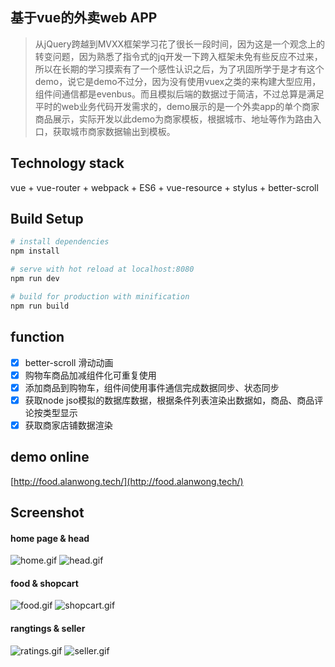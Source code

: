 ## 基于vue的外卖web APP

> 从jQuery跨越到MVXX框架学习花了很长一段时间，因为这是一个观念上的转变问题，因为熟悉了指令式的jq开发一下跨入框架未免有些反应不过来，所以在长期的学习摸索有了一个感性认识之后，为了巩固所学于是才有这个demo，说它是demo不过分，因为没有使用vuex之类的来构建大型应用，组件间通信都是evenbus。而且模拟后端的数据过于简洁，不过总算是满足平时的web业务代码开发需求的，demo展示的是一个外卖app的单个商家商品展示，实际开发以此demo为商家模板，根据城市、地址等作为路由入口，获取城市商家数据输出到模板。

## Technology stack
vue + vue-router + webpack + ES6 + vue-resource + stylus + better-scroll

## Build Setup

``` bash
# install dependencies
npm install

# serve with hot reload at localhost:8080
npm run dev

# build for production with minification
npm run build

```

## function

- [x] better-scroll 滑动动画
- [x] 购物车商品加减组件化可重复使用
- [x] 添加商品到购物车，组件间使用事件通信完成数据同步、状态同步
- [x] 获取node jso模拟的数据库数据，根据条件列表渲染出数据如，商品、商品评论按类型显示
- [x] 获取商家店铺数据渲染

## demo online

[http://food.alanwong.tech/](http://food.alanwong.tech/)

## Screenshot

#### home page & head
<img src="https://img.alicdn.com/imgextra/i3/690341282/TB2KWqvnxRDOuFjSZFzXXcIipXa_!!690341282.gif" alt=" home.gif"/> <img src="https://img.alicdn.com/imgextra/i2/690341282/TB2OXeOtAqvpuFjSZFhXXaOgXXa_!!690341282.gif" alt=" head.gif"/>
#### food & shopcart
<img src="https://img.alicdn.com/imgextra/i1/690341282/TB2rPzEtypnpuFjSZFkXXc4ZpXa_!!690341282.gif" alt=" food.gif"/> <img src="https://img.alicdn.com/imgextra/i1/690341282/TB2wZIQql8lpuFjSspaXXXJKpXa_!!690341282.gif" alt=" shopcart.gif"/>
#### rangtings & seller
<img src="https://img.alicdn.com/imgextra/i2/690341282/TB2jyzptyRnpuFjSZFCXXX2DXXa_!!690341282.gif" alt=" ratings.gif"/> <img src="https://img.alicdn.com/imgextra/i3/690341282/TB2p9ZbqhXkpuFjy0FiXXbUfFXa_!!690341282.gif" alt=" seller.gif"/>
